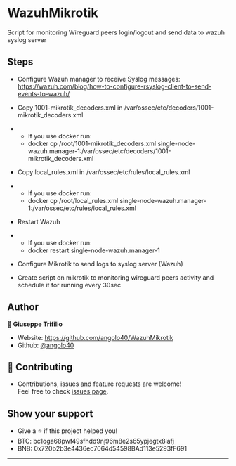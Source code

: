 # WazuhMikrotik
Script for monitoring Wireguard peers login/logout and send data to wazuh syslog server


## Steps
- Configure Wazuh manager to receive Syslog messages:
https://wazuh.com/blog/how-to-configure-rsyslog-client-to-send-events-to-wazuh/

- Copy 1001-mikrotik_decoders.xml in /var/ossec/etc/decoders/1001-mikrotik_decoders.xml
- - If you use docker run:
  - docker cp /root/1001-mikrotik_decoders.xml single-node-wazuh.manager-1:/var/ossec/etc/decoders/1001-mikrotik_decoders.xml
- Copy local_rules.xml in /var/ossec/etc/rules/local_rules.xml
- - If you use docker run:
  - docker cp /root/local_rules.xml single-node-wazuh.manager-1:/var/ossec/etc/rules/local_rules.xml
- Restart Wazuh
- - If you use docker run:
  - docker restart single-node-wazuh.manager-1
- Configure Mikrotik to send logs to syslog server (Wazuh)
- Create script on mikrotik to monitoring wireguard peers activity and schedule it for running every 30sec

## Author

👤 **Giuseppe Trifilio**

* Website: https://github.com/angolo40/WazuhMikrotik
* Github: [@angolo40](https://github.com/angolo40)
  
## 🤝 Contributing

- Contributions, issues and feature requests are welcome!<br />Feel free to check [issues page](https://github.com/angolo40/WazuhMikrotik).
## Show your support

- Give a ⭐️ if this project helped you!
- BTC: bc1qga68pwf49sfhdd9nj96m8e2s65ypjegtx8lafj
- BNB: 0x720b2b3e4436ec7064d54598BAd113e5293fF691
***
